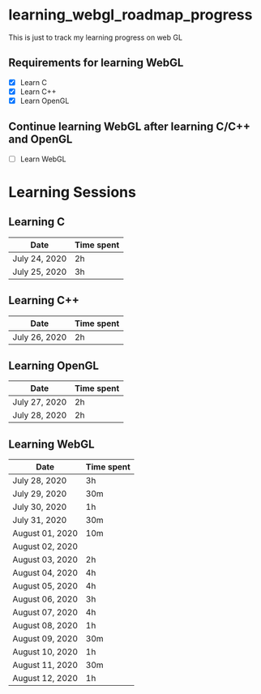 # learning_webgl_roadmap_progress
This is just to track my learning progress on web GL

## Requirements for learning WebGL
- [x] Learn C
- [x] Learn C++
- [x] Learn OpenGL

## Continue learning WebGL after learning C/C++ and OpenGL
- [ ] Learn WebGL


# Learning Sessions
## Learning C
Date | Time spent
------------ | -------------
July 24, 2020 | 2h
July 25, 2020 | 3h

## Learning C++
Date | Time spent
------------ | -------------
July 26, 2020 | 2h

## Learning OpenGL
Date | Time spent
------------ | -------------
July 27, 2020 | 2h
July 28, 2020 | 2h

## Learning WebGL
Date | Time spent
------------ | -------------
July 28, 2020 | 3h
July 29, 2020 | 30m
July 30, 2020 | 1h
July 31, 2020 | 30m
August 01, 2020 | 10m
August 02, 2020 | 
August 03, 2020 | 2h 
August 04, 2020 | 4h 
August 05, 2020 | 4h 
August 06, 2020 | 3h 
August 07, 2020 | 4h 
August 08, 2020 | 1h 
August 09, 2020 | 30m
August 10, 2020 | 1h
August 11, 2020 | 30m
August 12, 2020 | 1h

